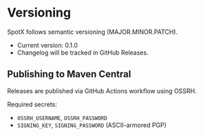 # Versioning

SpotX follows semantic versioning (MAJOR.MINOR.PATCH).

- Current version: 0.1.0
- Changelog will be tracked in GitHub Releases.

## Publishing to Maven Central

Releases are published via GitHub Actions workflow using OSSRH.

Required secrets:
- `OSSRH_USERNAME`, `OSSRH_PASSWORD`
- `SIGNING_KEY`, `SIGNING_PASSWORD` (ASCII-armored PGP) 